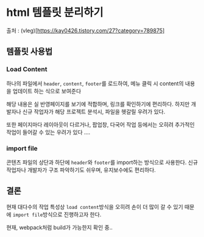 # html 템플릿 분리하기
출처 : (vleg)[https://kay0426.tistory.com/27?category=789875]

## 템플릿 사용법
### Load Content
하나의 파일에서 `header`, `content`, `footer`를 로드하여, 메뉴 클릭 시 content의 내용을 업데이트 하는 식으로 보여준다

해당 내용은 실 반영페이지를 보기에 적합하며, 링크를 확인하기에 편리하다. 하지만 개발자나 신규 작업자가 해당 프로젝트 분석시, 파일을 헷갈릴 우려가 있다.

또한 페이지마다 레이아웃이 다르거나, 팝업창, 다국어 작업 등에서는 오히려 추가적인 작업이 들어갈 수 있는 우려가 있다 ....

### import file
콘텐츠 파일의 상단과 하단에 `header`와 `footer`를 import하는 방식으로 사용한다. 신규 작업자나 개발자가 구조 파악하기도 쉬우며, 유지보수에도 편리하다.

## 결론
현재 대다수의 작업 특성상 `load content`방식을 오히려 손이 더 많이 갈 수 있기 때문에 `import file`방식으로 진행하고자 한다.

현재, webpack처럼 build가 가능한지 확인 중..